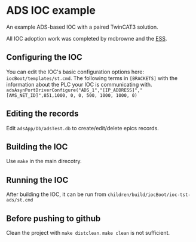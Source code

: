 # ADS IOC example

An example ADS-based IOC with a paired TwinCAT3 solution.

All IOC adoption work was completed by mcbrowne and the [ESS](https://europeanspallationsource.se/). 

## Configuring the IOC

You can edit the IOC's basic configuration options here: `iocBoot/templates/st.cmd`.
The following terms in `[BRACKETS]` with the information about the PLC your IOC is communicating with. 
`adsAsynPortDriverConfigure("ADS_1","[IP_ADDRESS]","[AMS_NET_ID]",851,1000, 0, 0, 500, 1000, 1000, 0)`

## Editing the records

Edit `adsApp/Db/adsTest.db` to create/edit/delete epics records.

## Building the IOC

Use `make` in the main direcotry.

## Running the IOC

After building the IOC, it can be run from `children/build/iocBoot/ioc-tst-ads/st.cmd`

## Before pushing to github

Clean the project with `make distclean`. `make clean` is not sufficient.
